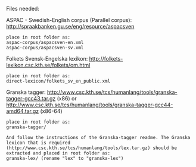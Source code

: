 Files needed:

ASPAC - Swedish-English corpus (Parallel corpus):
http://spraakbanken.gu.se/eng/resource/aspacsven

	place in root folder as:
	aspac-corpus/aspacsven-en.xml
	aspac-corpus/aspacsven-sv.xml

Folkets Svensk-Engelska lexikon:
http://folkets-lexikon.csc.kth.se/folkets/om.html

	place in root folder as:
	direct-lexicon/folkets_sv_en_public.xml


Granska tagger:
http://www.csc.kth.se/tcs/humanlang/tools/granska-tagger-gcc43.tar.gz (x86)
or
http://www.csc.kth.se/tcs/humanlang/tools/granska-tagger-gcc44-amd64.tar.gz (x86-64)

	place in root folder as:
	granska-tagger/

	And follow the instructions of the Granska-tagger readme. The Granska lexicon that is required
    (http://www.csc.kth.se/tcs/humanlang/tools/lex.tar.gz) should be extracted and placed in root folder as:
	granska-lex/ (rename "lex" to "granska-lex")


